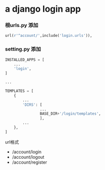# a django login app 

### 根urls.py 添加
```python
url(r'^account/',include('login.urls')),
```

### setting.py 添加
```python
INSTALLED_APPS = [
    ...
    'login',
]

...

TEMPLATES = [
    {
        ...
        'DIRS': [
                ...
                BASE_DIR+'/login/templates',
                ],
        ...
    },
]

```

url格式 
* /account/login
* /account/logout
* /account/register
